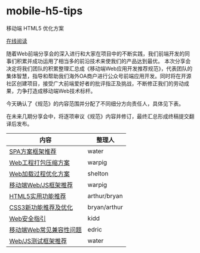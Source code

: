 mobile-h5-tips
=============
移动端 HTML5 优化方案

[在线阅读](http://watert.github.io/mobile-h5-tips/)

随着Web前端分享会的深入进行和大家在项目中的不断实践，我们前端开发的同事们积累并成功运用了相当多的前沿技术来使我们的产品达到最优。 本次分享会决定将我们团队的积累整理汇总成《移动端Web应用开发推荐规范》，代表团队的集体智慧，指导和帮助我们海外OA商户进行公众号前端应用开发。同时将在开源社区创建项目，接受广大前端爱好者的批评指正及挑战，不断修正我们的劳动成果，力争打造成移动端Web技术标杆。

今天确认了《规范》的内容范围并分配了不同细分方向责任人，具体见下表。

在未来几期分享会中，将逐项审议《规范》内容并修订，最终汇总形成终稿提交翻译后发布。

内容 | 整理人
-----|-----
[SPA方案框架推荐][page-spa] |	water
[Web工程打包压缩方案][page-resources-bundling] |	warpig
[Web加载过程优化方案][page-loading-optimize] |	shelton
[移动端Web/JS框架推荐][page-mobile-framework] |	warpig
[HTML5实用功能推荐][page-HTML5] |	arthur/bryan
[CSS3新功能推荐及优化][page-CSS3] |	bryan/arthur
[Web安全指引][page-web-security] |	kidd
[移动端Web常见兼容性问题][page-compatibility] |	edric
[Web/JS测试框架推荐][page-testing] | water

[page-spa]: pages/SPA.md
[page-CSS3]: pages/CSS3.md
[page-HTML5]: pages/HTML5.md
[page-loading-optimize]: pages/loading-optimize.md
[page-mobile-framework]: pages/mobile-framework.md
[page-resources-bundling]: pages/resources-bundling.md
[page-SPA]: pages/SPA.md
[page-testing]: pages/testing.md
[page-compatibility]: pages/compatibility.md
[page-web-security]: pages/web-security.md
